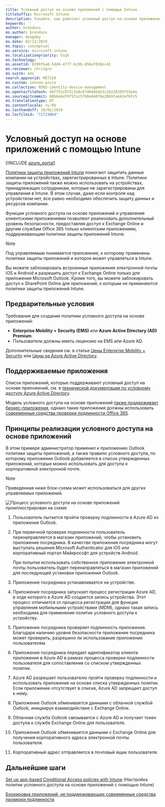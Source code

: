 ```yaml
---
title: Условный доступ на основе приложений с помощью Intune
titleSuffix: Microsoft Intune
description: Узнайте, как работает условный доступ на основе приложений с помощью Intune.
keywords: ''
author: brenduns
ms.author: brenduns
manager: dougeby
ms.date: 02/11/2019
ms.topic: conceptual
ms.service: microsoft-intune
ms.localizationpriority: high
ms.technology: ''
ms.assetid: b399fba0-5dd4-4777-bc9b-856af038ec41
ms.reviewer: chrisgre
ms.suite: ems
search.appverid: MET150
ms.custom: intune-azure
ms.collection: M365-identity-device-management
ms.openlocfilehash: 46ff51c872c2e8c87d044bde3c262203d5f55e8e
ms.sourcegitcommit: 88b6e6d70f5fa15708e640f6e20b97a442ef07c5
ms.translationtype: HT
ms.contentlocale: ru-RU
ms.lasthandoff: 10/02/2019
ms.locfileid: "71723064"
---
```

# <a name="app-based-conditional-access-with-intune"></a>Условный доступ на основе приложений с помощью Intune

[!INCLUDE [azure_portal](../includes/azure_portal.md)]

[Политики защиты приложений Intune](../apps/app-protection-policy.md) помогают защитить данные компании на устройствах, зарегистрированных в Intune. Политики защиты приложений также можно использовать на устройствах, принадлежащих сотрудникам, которые не зарегистрированы для управления в Intune. В этом случае, даже если контроля над устройством нет, все равно необходимо обеспечить защиту данных и ресурсов компании.

Функции условного доступа на основе приложений и управления клиентскими приложениями позволяют реализовать дополнительный уровень безопасности, предоставляя доступ к Exchange Online и другим службам Office 365 только клиентским приложениям, поддерживающим политики защиты приложений Intune.

> [!NOTE]
> Под управляемым понимается приложение, к которому применены политики защиты приложений и которое может управляться в Intune.

Вы можете заблокировать встроенные приложения электронной почты iOS и Android и разрешить доступ к Exchange Online только для приложения Microsoft Outlook. Кроме того, вы можете заблокировать доступ к SharePoint Online для приложений, к которым не применяются политики защиты приложений Intune.

## <a name="prerequisites"></a>Предварительные условия
Требования для создания политики условного доступа на основе приложений:

- **Enterprise Mobility + Security (EMS)** или **Azure Active Directory (AD) Premium**.
- Пользователи должны иметь лицензию на EMS или Azure AD.

Дополнительные сведения см. в статье [Цены Enterprise Mobility + Security](https://www.microsoft.com/cloud-platform/enterprise-mobility-pricing) или [Цены на Azure Active Directory](https://azure.microsoft.com/pricing/details/active-directory/).

## <a name="supported-apps"></a>Поддерживаемые приложения

Список приложений, которые поддерживают условный доступ на основе приложений, см. в [технической документации по условному доступу Azure Active Directory](https://docs.microsoft.com/azure/active-directory/active-directory-conditional-access-technical-reference).

Модель условного доступа на основе приложений [также поддерживает бизнес-приложения](app-modern-authentication-block.md), однако такие приложения должны использовать [современные средства проверки подлинности Office 365](https://support.office.com/article/Using-Office-365-modern-authentication-with-Office-clients-776c0036-66fd-41cb-8928-5495c0f9168a). 

## <a name="how-app-based-conditional-access-works"></a>Принципы реализации условного доступа на основе приложений

В этом примере администратор применил к приложению Outlook политики защиты приложений, а также правило условного доступа, по которому приложение Outlook добавляется в список утвержденных приложений, которые можно использовать для доступа к корпоративной электронной почте.

> [!NOTE]
> Приведенная ниже блок-схема может использоваться для других управляемых приложений.

![Процесс условного доступа на основе приложений проиллюстрирован на схеме](./media/app-based-conditional-access-intune/ca-intune-common-ways-3.png)

1. Пользователь пытается пройти проверку подлинности в Azure AD из приложения Outlook.

2. При первичной проверке подлинности пользователь перенаправляется в магазин приложений, чтобы установить приложение посредника. В качестве приложения посредника могут выступать решения Microsoft Authenticator для iOS или корпоративный портал Майкрософт для устройств Android.

   При попытке использовать собственное приложение электронной почты пользователь будет перенаправляться в магазин приложений для последующей установки приложения Outlook.

3. Приложение посредника устанавливается на устройстве.

4. Приложение посредника запускает процесс регистрации Azure AD, в ходе которого в Azure AD создается запись устройства. Этот процесс отличается от процесса регистрации для функции управления мобильными устройствами (MDM), однако такая запись необходима для применения политик условного доступа к устройству.

5. Приложение посредника проверяет подлинность приложения. Благодаря наличию уровня безопасности приложение посредника может проверить, разрешено ли использование приложения пользователем.

6. Приложение посредника передает идентификатор клиента приложения в Azure AD в рамках процесса проверки подлинности пользователя для сопоставления со списком утвержденных политик.

7. Azure AD разрешает пользователю пройти проверку подлинности и использовать приложение на основе списка утвержденных политик. Если приложение отсутствует в списке, Azure AD запрещает доступ к нему.

8. Приложение Outlook обменивается данными с облачной службой Outlook, инициируя взаимодействие с Exchange Online.

9. Облачная служба Outlook связывается с Azure AD и получает токен доступа к службе Exchange Online для пользователя.

10. Приложение Outlook обменивается данными с Exchange Online для получения корпоративного адреса электронной почты пользователя.

11. Корпоративный адрес отправляется в почтовый ящик пользователя.

## <a name="next-steps"></a>Дальнейшие шаги
[Set up app-based Conditional Access policies with Intune](app-based-conditional-access-intune-create.md) (Настройка политик условного доступа на основе приложений с помощью Intune)

[Блокировка приложений, не поддерживающих современные средства проверки подлинности](app-modern-authentication-block.md)
